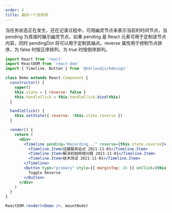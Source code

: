 ```yaml
---
order: 2
title: 最后一个及排序
---
```


当任务状态正在发生，还在记录过程中，可用幽灵节点来表示当前的时间节点，当 pending 为真值时展示幽灵节点，如果 pending 是 React 元素可用于定制该节点内容，同时 pendingDot 将可以用于定制其轴点。reverse 属性用于控制节点排序，为 false 时按正序排列，为 true 时按倒序排列。

```jsx
import React from 'react'
import ReactDOM from 'react-dom'
import { Timeline, Button } from '@kdcloudjs/kdesign'

class Demo extends React.Component {
  constructor() {
    super()
    this.state = { reverse: false }
    this.handleClick = this.handleClick.bind(this)
  }

  handleClick() {
    this.setState({ reverse: !this.state.reverse })
  }

  render() {
    return (
      <div>
        <Timeline pending="Recording..." reverse={this.state.reverse}>
          <Timeline.Item>创建服务站点 2021-11-01</Timeline.Item>
          <Timeline.Item>解决初始网络问题 2021-11-01</Timeline.Item>
          <Timeline.Item>技术测试 2021-11-01</Timeline.Item>
        </Timeline>
        <Button type="primary" style={{ marginTop: 16 }} onClick={this.handleClick}>
          Toggle Reverse
        </Button>
      </div>
    )
  }
}

ReactDOM.render(<Demo />, mountNode)
```
